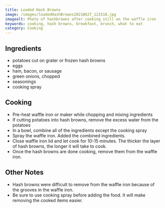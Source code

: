 ```yaml
---
title: Loaded Hash Browns
image: /images/loadedHashBrowns20210627_121518.jpg
imagealt: Photo of hashbrowns after cooking still on the waffle iron
keywords: cooking, hash browns, breakfast, brunch, what to eat
category: Cooking
---
```


## Ingredients

* potatoes cut on grater or frozen hash browns
* eggs
* ham, bacon, or sausage
* green onions, chopped
* seasonings
* cooking spray

## Cooking

* Pre-heat waffle iron or maker while chopping and mixing ingredients
* If cutting potatoes into hash browns, remove the excess water from the potatoes
* In a bowl, combine all of the ingredients except the cooking spray
* Spray the waffle iron. Added the combined ingredients. 
* Close waffle iron lid and let cook for 10-15 minutes. The thicker the layer of hash browns, the 
longer it will take to cook. 
* Once the hash browns are done cooking, remove them from the waffle iron.

## Other Notes

* Hash browns were difficult to remove from the waffle iron because of the grooves in the waffle iron. 
* Be sure to use cooking spray before adding the food. It will make removing the cooked items easier.
